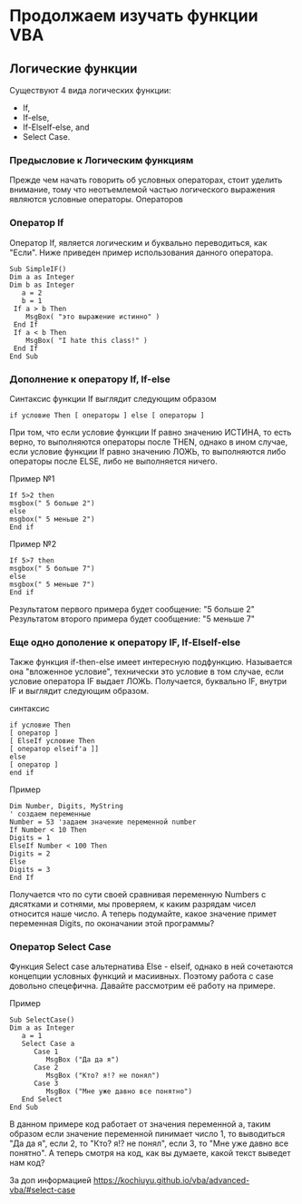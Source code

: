 # Продолжаем изучать функции VBA 
## Логические функции
Существуют 4 вида логических функции:

* If,
* If-else,
* If-ElseIf-else, and
* Select Case.

### Предысловие к Логическим функциям

Прежде чем начать говорить об условных операторах, стоит уделить внимание, тому что неотъемлемой частью логического выражения являются условные операторы. Операторов 

### Оператор If

Оператор If,  является логическим и буквально переводиться, как "Если". 
Ниже приведен пример использования данного оператора.

    Sub SimpleIF()
    Dim a as Integer 
    Dim b as Integer 
       a = 2
       b = 1
     If a > b Then
        MsgBox( "это выражение истинно" )
     End If
     If a < b Then
        MsgBox( "I hate this class!" )
     End If
    End Sub

### Дополнение к оператору If, If-else

Синтаксис функции If выглядит следующим образом

    if условие Then [ операторы ] else [ операторы ]

При том, что если условие функции If равно значению ИСТИНА, то есть верно, то выполняются операторы после THEN, однако в ином случае, если условие функции If равно значению ЛОЖЬ, то выполняются либо операторы после ELSE, либо не выполняется ничего.

Пример №1

    If 5>2 then 
    msgbox(" 5 больше 2")
    else 
    msgbox(" 5 меньше 2")
    End if

Пример №2 

    If 5>7 then 
    msgbox(" 5 больше 7")
    else 
    msgbox(" 5 меньше 7")
    End if

Результатом первого примера будет сообщение: "5 больше 2"
Результатом второго примера будет сообщение: "5 меньше 7"

### Еще одно дополение к оператору IF, If-ElseIf-else

Также функция if-then-else имеет интересную подфункцию. Называется она "вложенное условие", технически это условие в том случае, если условие оператора IF выдает ЛОЖЬ. Получается, буквально IF, внутри IF и выглядит следующим образом.

синтаксис

    if условие Then
    [ оператор ]
    [ ElseIf условие Then
    [ оператор elseif'а ]]
    else
    [ оператор ]
    end if

Пример

    Dim Number, Digits, MyString 
    ' создаем переменные
    Number = 53 'задаем значение переменной number 
    If Number < 10 Then 
    Digits = 1 
    ElseIf Number < 100 Then  
    Digits = 2 
    Else 
    Digits = 3 
    End If

Получается что по сути своей сравнивая переменную Numbers с дясятками и сотнями, мы проверяем, к каким разрядам чисел относится наше число. 
А теперь подумайте, какое значение примет переменная Digits, по оконачании этой программы?

### Оператор Select Case

Функция Select case альтернатива Else - elseif, однако в ней сочетаются концепции условных функций и масиивных. Поэтому работа с case довольно спецефична. Давайте рассмотрим её работу на примере. 

Пример  

    Sub SelectCase()
    Dim a as Integer
       a = 1
       Select Case a
          Case 1 
             MsgBox ("Да да я")
          Case 2
             MsgBox ("Кто? я!? не понял")
          Case 3
             MsgBox ("Мне уже давно все понятно")
       End Select
    End Sub
В данном примере код работает от значения переменной а, таким образом если значение переменной пинимает число 1, то выводиться "Да да я", если 2, то "Кто? я!? не понял", если 3, то "Мне уже давно все понятно". 
А теперь смотря на код, как вы думаете, какой текст выведет нам код?

За доп информацией
https://kochiuyu.github.io/vba/advanced-vba/#select-case

